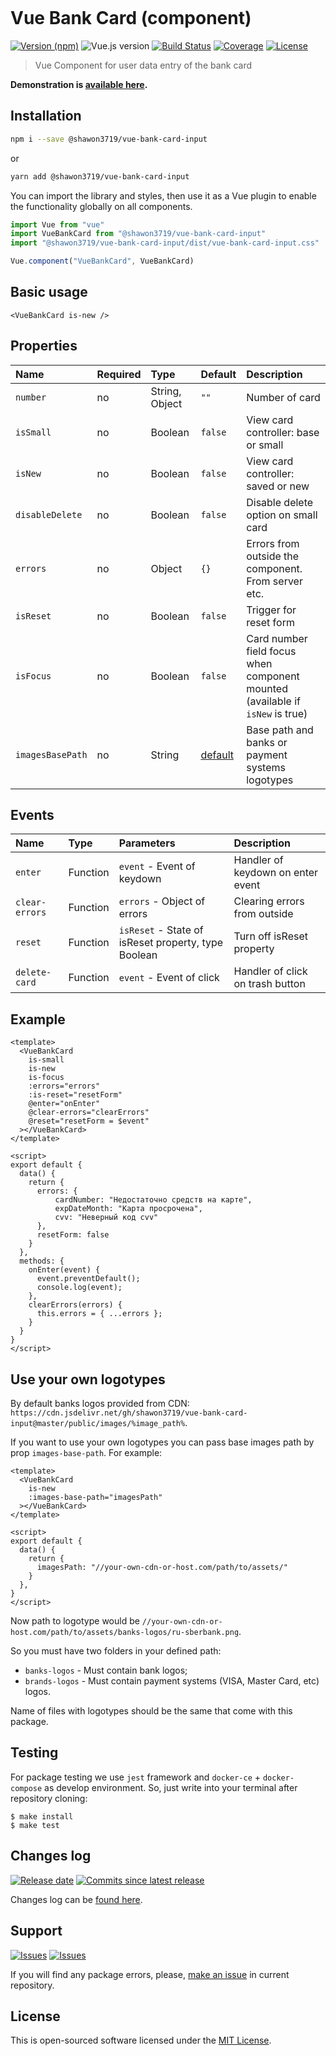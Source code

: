 <p align="center">
  <img src="https://hsto.org/webt/hr/bv/wn/hrbvwnbouxlcak5inmxeccaohf0.png" alt="" />
</p>

# Vue Bank Card (component)

[![Version (npm)][badge_npm_version]][link_npm]
![Vue.js version][badge_vue_version]
[![Build Status][badge_build_status]][link_build_status]
[![Coverage][badge_coverage]][link_coverage]
[![License][badge_license]][link_license]

> Vue Component for user data entry of the bank card

**Demonstration is [available here](https://github.com/shawon3719/vue-bank-card-input.git).**

## Installation

```bash
npm i --save @shawon3719/vue-bank-card-input
```

or

```bash
yarn add @shawon3719/vue-bank-card-input
```

You can import the library and styles, then use it as a Vue plugin to enable the functionality globally on all components.

```js
import Vue from "vue"
import VueBankCard from "@shawon3719/vue-bank-card-input"
import "@shawon3719/vue-bank-card-input/dist/vue-bank-card-input.css"

Vue.component("VueBankCard", VueBankCard)
```

## Basic usage

```vue
<VueBankCard is-new />
```

## Properties

Name      | Required | Type           | Default | Description
:---      | :---     | :---           | :---    | :---
`number`  | no       | String, Object | `""`    | Number of card
`isSmall` | no       | Boolean        | `false` | View card controller: base or small
`isNew`   | no       | Boolean        | `false` | View card controller: saved or new
`disableDelete`   | no       | Boolean        | `false` | Disable delete option on small card
`errors`  | no       | Object         | `{}`    | Errors from outside the component. From server etc.
`isReset` | no       | Boolean        | `false` | Trigger for reset form
`isFocus` | no       | Boolean        | `false` | Card number field focus when component mounted (available if `isNew` is true)
`imagesBasePath` | no | String | [default](`https://cdn.jsdelivr.net/gh/shawon3719/vue-bank-card-input@master/public/images/`) | Base path and banks or payment systems logotypes

## Events

Name           | Type     | Parameters | Description
:---           | :---     | :---       | :---
`enter`        | Function | `event` - Event of keydown | Handler of keydown on enter event
`clear-errors` | Function | `errors` - Object of errors | Clearing errors from outside
`reset`        | Function | `isReset` - State of isReset property, type Boolean | Turn off isReset property
`delete-card`  | Function | `event` - Event of click | Handler of click on trash button

## Example

```vue
<template>
  <VueBankCard
    is-small
    is-new
    is-focus
    :errors="errors"
    :is-reset="resetForm"
    @enter="onEnter"
    @clear-errors="clearErrors"
    @reset="resetForm = $event"
  ></VueBankCard>
</template>

<script>
export default {
  data() {
    return {
      errors: {
          cardNumber: "Недостаточно средств на карте",
          expDateMonth: "Карта просрочена",
          cvv: "Неверный код cvv"
      },
      resetForm: false
    }
  },
  methods: {
    onEnter(event) {
      event.preventDefault();
      console.log(event);
    },
    clearErrors(errors) {
      this.errors = { ...errors };
    }
  }
}
</script>
```
## Use your own logotypes

By default banks logos provided from CDN: `https://cdn.jsdelivr.net/gh/shawon3719/vue-bank-card-input@master/public/images/%image_path%`.

If you want to use your own logotypes you can pass base images path by prop `images-base-path`. For example:
```vue
<template>
  <VueBankCard
    is-new
    :images-base-path="imagesPath"
  ></VueBankCard>
</template>

<script>
export default {
  data() {
    return {
      imagesPath: "//your-own-cdn-or-host.com/path/to/assets/"
    }
  },
}
</script>
```

Now path to logotype would be `//your-own-cdn-or-host.com/path/to/assets/banks-logos/ru-sberbank.png`.

So you must have two folders in your defined path:
 - `banks-logos` - Must contain bank logos;
 - `brands-logos` - Must contain payment systems (VISA, Master Card, etc) logos.

Name of files with logotypes should be the same that come with this package.

## Testing

For package testing we use `jest` framework and `docker-ce` + `docker-compose` as develop environment. So, just write into your terminal after repository cloning:

```shell
$ make install
$ make test
```

## Changes log

[![Release date][badge_release_date]][link_releases]
[![Commits since latest release][badge_commits_since_release]][link_commits]

Changes log can be [found here][link_changes_log].

## Support

[![Issues][badge_issues]][link_issues]
[![Issues][badge_pulls]][link_pulls]

If you will find any package errors, please, [make an issue][link_create_issue] in current repository.

## License

This is open-sourced software licensed under the [MIT License][link_license].

[badge_npm_version]:https://img.shields.io/npm/v/@shawon3719/vue-bank-card-input.svg?maxAge=180
[badge_vue_version]:https://img.shields.io/github/package-json/dependency-version/shawon3719/vue-bank-card-input/vue.svg
[badge_build_status]:https://img.shields.io/github/workflow/status/shawon3719/vue-bank-card-input/tests/master
[badge_coverage]:https://img.shields.io/codecov/c/github/shawon3719/vue-bank-card-input/master.svg?maxAge=60
[badge_release_date]:https://img.shields.io/github/release-date/shawon3719/vue-bank-card-input.svg?style=flat-square&maxAge=180
[badge_commits_since_release]:https://img.shields.io/github/commits-since/shawon3719/vue-bank-card-input/latest.svg?style=flat-square&maxAge=180
[badge_issues]:https://img.shields.io/github/issues/shawon3719/vue-bank-card-input.svg?style=flat-square&maxAge=180
[badge_pulls]:https://img.shields.io/github/issues-pr/shawon3719/vue-bank-card-input.svg?style=flat-square&maxAge=180
[badge_license]:https://img.shields.io/github/license/shawon3719/vue-bank-card-input.svg?longCache=true
[link_releases]:https://github.com/shawon3719/vue-bank-card-input/releases
[link_commits]:https://github.com/shawon3719/vue-bank-card-input/commits
[link_changes_log]:https://github.com/shawon3719/vue-bank-card-input/blob/master/CHANGELOG.md
[link_issues]:https://github.com/shawon3719/vue-bank-card-input/issues
[link_pulls]:https://github.com/shawon3719/vue-bank-card-input/pulls
[link_build_status]:https://travis-ci.org/shawon3719/vue-bank-card-input
[link_coverage]:https://codecov.io/gh/shawon3719/vue-bank-card-input/
[link_npm]:https://www.npmjs.com/package/@shawon3719/vue-bank-card-input
[link_create_issue]:https://github.com/shawon3719/vue-bank-card-input/issues/new/choose
[link_license]:https://github.com/shawon3719/vue-bank-card-input/blob/master/LICENSE
